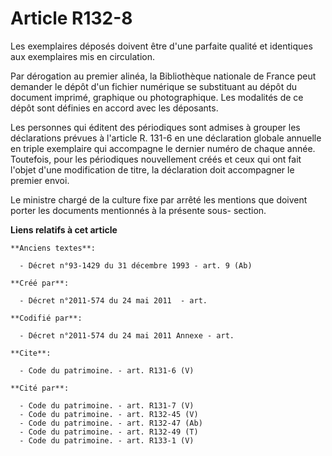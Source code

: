 # Article R132-8

Les exemplaires déposés doivent être d'une parfaite qualité et identiques aux exemplaires mis en circulation. 

Par dérogation au premier alinéa, la Bibliothèque nationale de France peut demander le dépôt d'un fichier numérique se
substituant au dépôt du document imprimé, graphique ou photographique. Les modalités de ce dépôt sont définies en accord avec
les déposants. 

Les personnes qui éditent des périodiques sont admises à grouper les déclarations prévues à l'article R. 131-6 en une
déclaration globale annuelle en triple exemplaire qui accompagne le dernier numéro de chaque année. Toutefois, pour les
périodiques nouvellement créés et ceux qui ont fait l'objet d'une modification de titre, la déclaration doit accompagner le
premier envoi. 

Le ministre chargé de la culture fixe par arrêté les mentions que doivent porter les documents mentionnés à la présente sous-
section.

**Liens relatifs à cet article**

	**Anciens textes**:

	  - Décret n°93-1429 du 31 décembre 1993 - art. 9 (Ab)

	**Créé par**:

	  - Décret n°2011-574 du 24 mai 2011  - art.

	**Codifié par**:

	  - Décret n°2011-574 du 24 mai 2011 Annexe - art.

	**Cite**:

	  - Code du patrimoine. - art. R131-6 (V)

	**Cité par**:

	  - Code du patrimoine. - art. R131-7 (V)
	  - Code du patrimoine. - art. R132-45 (V)
	  - Code du patrimoine. - art. R132-47 (Ab)
	  - Code du patrimoine. - art. R132-49 (T)
	  - Code du patrimoine. - art. R133-1 (V)
